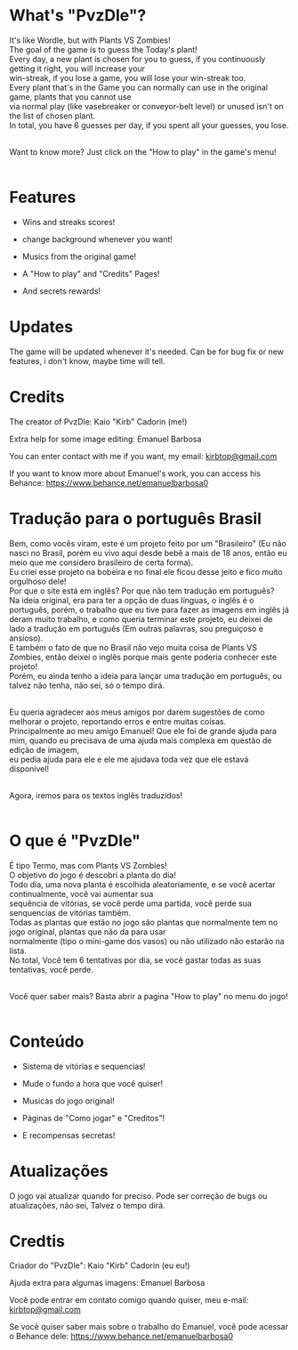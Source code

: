# What's "PvzDle"?
It's like Wordle, but with Plants VS Zombies!<br>
The goal of the game is to guess the Today's plant!<br>
Every day, a new plant is chosen for you to guess, if you continuously getting it right, you will increase your<br>
win-streak, if you lose a game, you will lose your win-streak too.<br>
Every plant that's in the Game you can normally can use in the original game, plants that you cannot use <br>via normal play (like vasebreaker or conveyor-belt level)
or unused isn't on the list of chosen plant.<br>
In total, you have 6 guesses per day, if you spent all your guesses, you lose.<br><br>

Want to know more? Just click on the "How to play" in the game's menu!<br><br>

# Features

- Wins and streaks scores!

- change background whenever you want!

- Musics from the original game!

- A "How to play" and "Credits" Pages!

- And secrets rewards!

# Updates

The game will be updated whenever it's needed.
Can be for bug fix or new features, i don't know, maybe time will tell.

# Credits

The creator of PvzDle: Kaio "Kirb" Cadorin (me!)

Extra help for some image editing: Emanuel Barbosa

You can enter contact with me if you want, my email: kirbtop@gmail.com

If you want to know more about Emanuel's work, you can access his Behance: https://www.behance.net/emanuelbarbosa0

# Tradução para o português Brasil

Bem, como vocês viram, este é um projeto feito por um "Brasileiro" (Eu não nasci no Brasil, porém eu vivo aqui desde bebê a mais de 18 anos, então eu meio que me considero brasileiro de certa forma).<br>
Eu criei esse projeto na bobeira e no final ele ficou desse jeito e fico muito orgulhoso dele!<br>
Por que o site está em inglês? Por que não tem tradução em português?<br>
Na ideia original, era para ter a opção de duas línguas, o inglês é o português, porém, o trabalho que eu tive para fazer as imagens em inglês já deram muito trabalho, e como queria terminar
este projeto, eu deixei de lado a tradução em português (Em outras palavras, sou preguiçoso e ansioso).<br>
E também o fato de que no Brasil não vejo muita coisa de Plants VS Zombies, então deixei o inglês porque mais gente poderia conhecer este projeto!<br>
Porém, eu ainda tenho a ideia para lançar uma tradução em português, ou talvez não tenha, não sei, só o tempo dirá.<br><br>

Eu queria agradecer aos meus amigos por darem sugestões de como melhorar o projeto, reportando erros e entre muitas coisas.<br>
Principalmente ao meu amigo Emanuel! Que ele foi de grande ajuda para mim, quando eu precisava de uma ajuda mais complexa em questão de edição de imagem,<br>
eu pedia ajuda para ele e ele me ajudava toda vez que ele estavá disponível!<br><br>

Agora, iremos para os textos inglês traduzidos!<br><br>

# O que é "PvzDle"
É tipo Termo, mas com Plants VS Zombies!<br>
O objetivo do jogo  é descobri a planta do dia!<br>
Todo dia, uma nova planta é escolhida aleatoriamente, e se você acertar continualmente, você vai aumentar sua<br>
sequência de vitórias, se você perde uma partida, você perde sua senquencias de vitórias também.<br>
Todas as plantas que estão no jogo são plantas que normalmente tem no jogo original, plantas que não da para usar <br>normalmente (tipo o mini-game dos vasos)
ou não utilizado não estarão na lista.<br>
No total, Você tem 6 tentativas por dia, se você gastar todas as suas tentativas, você perde.<br><br>

Você quer saber mais? Basta abrir a pagina "How to play" no menu do jogo!<br><br>

# Conteúdo

- Sistema de vitórias e sequencias!

- Mude o fundo a hora que você quiser!

- Musicas do jogo original!

- Páginas de "Como jogar" e "Creditos"!

- E recompensas secretas!

# Atualizações

O jogo vai atualizar quando for preciso.
Pode ser correção de bugs ou atualizações, não sei, Talvez o tempo dirá.

# Credtis

Criador do "PvzDle": Kaio "Kirb" Cadorin (eu eu!)

Ajuda extra para algumas imagens: Emanuel Barbosa

Você pode entrar em contato comigo quando quiser, meu e-mail: kirbtop@gmail.com

Se você quiser saber mais sobre o trabalho do Emanuel, você pode acessar o Behance dele: https://www.behance.net/emanuelbarbosa0
